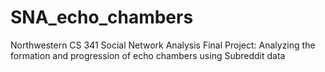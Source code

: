 # SNA_echo_chambers
Northwestern CS 341 Social Network Analysis Final Project: Analyzing the formation and progression of echo chambers using Subreddit data
